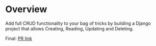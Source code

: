 # Overview
Add full CRUD functionality to your bag of tricks by building a Django project that allows Creating, Reading, Updating and Deleting.

Final: [PR link](https://github.com/mhn998/django-crud/pull/1)